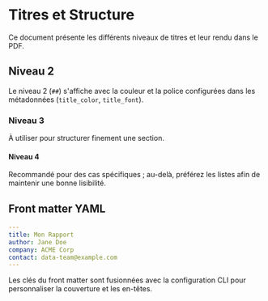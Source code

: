 # Titres et Structure

Ce document présente les différents niveaux de titres et leur rendu dans le PDF.

## Niveau 2

Le niveau 2 (`##`) s'affiche avec la couleur et la police configurées dans les métadonnées (`title_color`, `title_font`).

### Niveau 3

À utiliser pour structurer finement une section.

#### Niveau 4

Recommandé pour des cas spécifiques ; au-delà, préférez les listes afin de maintenir une bonne lisibilité.

## Front matter YAML

```yaml
---
title: Mon Rapport
author: Jane Doe
company: ACME Corp
contact: data-team@example.com
---
```

Les clés du front matter sont fusionnées avec la configuration CLI pour personnaliser la couverture et les en-têtes.
